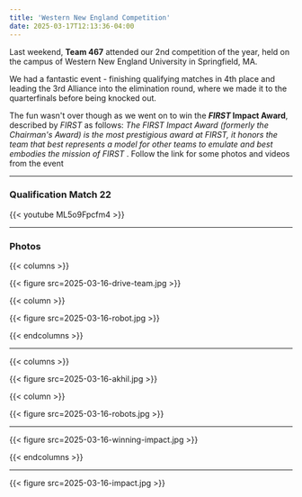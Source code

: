 ```yaml
---
title: 'Western New England Competition'
date: 2025-03-17T12:13:36-04:00
---
```


Last weekend, **Team 467** attended our 2nd competition of the year, held on the campus of Western New England University in Springfield, MA.

We had a fantastic event - finishing qualifying matches in 4th place and leading the 3rd Alliance into the elimination round, where we made it to the quarterfinals before being knocked out.

The fun wasn't over though as we went on to win the **_FIRST_ Impact Award**, described by _FIRST_ as follows: _The FIRST Impact Award (formerly the Chairman's Award) is the most prestigious award at FIRST, it honors the team that best represents a model for other teams to emulate and best embodies the mission of FIRST_ .  Follow the link for some photos and videos from the event

---

### Qualification Match 22

{{< youtube ML5o9Fpcfm4 >}}

---

### Photos

{{< columns >}}

{{< figure src=2025-03-16-drive-team.jpg >}} 

{{< column >}}

{{< figure src=2025-03-16-robot.jpg >}}

{{< endcolumns >}}

---

{{< columns >}}

{{< figure src=2025-03-16-akhil.jpg >}}

{{< column >}}

{{< figure src=2025-03-16-robots.jpg >}}

---

{{< figure src=2025-03-16-winning-impact.jpg >}}

{{< endcolumns >}}

---

{{< figure src=2025-03-16-impact.jpg >}}

